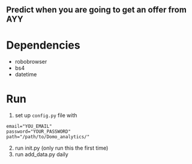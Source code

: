 ## Predict when you are going to get an offer from AYY

# Dependencies

* robobrowser
* bs4
* datetime

# Run

  1. set up `config.py` file with
  ```
email="YOU_EMAIL"
password="YOUR_PASSWORD"
path="/path/to/Domo_analytics/"
  ```
  2. run init.py (only run this the first time)
  3. run add_data.py daily
